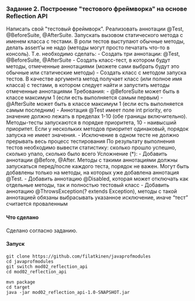
### Задание 2. Построение "тестового фреймворка" на основе Reflection API

Написать свой "тестовый фреймворк". Реализовать аннотации @Test, @BeforeSuite, @AfterSuite. Запускать вызовом статического метода с именем класса с тестами. В роли тестов выступают обычные методы, делать assert’ы не надо (методы могут просто печатать что-то в консоль). Т.е. необходимо сделать: - Создать три аннотации: @Test, @BeforeSuite, @AfterSuite - Создать класс-тест, в котором будут методы, отмеченные аннотациями (можете сами выбрать будут это обычные или статические методы) - Создать класс с методом запуска тестов. В качестве аргумента метод получает класс (или полное имя класса) с тестами, в котором следует найти и запустить методы отмеченные аннотациями Требования: - @BeforeSuite может быть в классе максимум 1 (если есть выполняется самым первым) - @AfterSuite может быть в классе максимум 1 (если есть выполняется самым последним) - Аннотация @Test имеет поле int priority, его значение должно лежать в пределах 1-10 (обе границы включительно). Методы-тесты запускаются в порядке приоритета, 10 - наивысший приоритет. Если у нескольких методов приоритет одинаковый, порядок запуска не имеет значения. - Исключение в одном тесте не должно прерывать весь процесс тестирования По результату выполнения тестов необходимо вывести статистику: сколько прошло успешно, сколько упало, сколько было всего Усложнение (*): - Добавить аннотации @Before, @After. Методы с такими аннотациями должны запускаться перед/после каждого теста, порядок не важен. Могут быть добавлены только на методы, на которых уже добавлена аннотация @Test. - Добавить аннотацию @Disabled, которая может отключать как отдельные методы, так и полностью тестовый класс - Добавить аннотацию @ThrowsException(? extends Exception), методы с такой аннотацией обязаны выбрасывать указанное исключение, иначе “тест” считается проваленным
#### Что сделано
Сделано согласно заданию.
#### Запуск

```
git clone https://github.com/filatkinen/javaprofmodules
cd javaprofmodules
git switch mod02_reflection_api
cd mod02_reflection_api

mvn package
cd target
java -jar mod02_reflection_api-1.0-SNAPSHOT.jar

```



